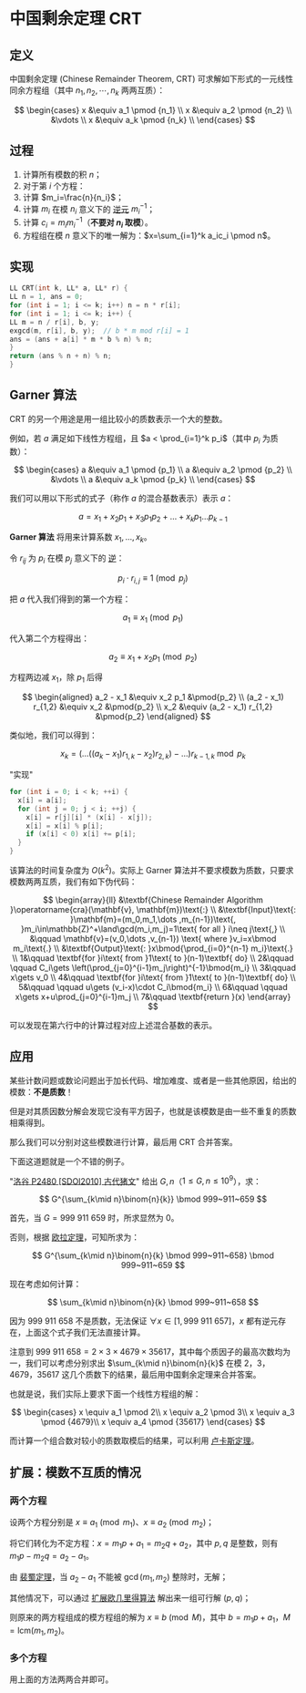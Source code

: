 # 中国剩余定理 CRT
## 定义

中国剩余定理 (Chinese Remainder Theorem, CRT) 可求解如下形式的一元线性同余方程组（其中 $n_1, n_2, \cdots, n_k$ 两两互质）：

$$
\begin{cases}
x &\equiv a_1 \pmod {n_1} \\
x &\equiv a_2 \pmod {n_2} \\
&\vdots \\
x &\equiv a_k \pmod {n_k} \\
\end{cases}
$$


## 过程

1.  计算所有模数的积 $n$；
2.  对于第 $i$ 个方程：
1.  计算 $m_i=\frac{n}{n_i}$；
2.  计算 $m_i$ 在模 $n_i$ 意义下的 [逆元](逆元.md)  $m_i^{-1}$；
3.  计算 $c_i=m_im_i^{-1}$（**不要对 $n_i$ 取模**）。
3.  方程组在模 $n$ 意义下的唯一解为：$x=\sum_{i=1}^k a_ic_i \pmod n$。

## 实现

```cpp
LL CRT(int k, LL* a, LL* r) {
LL n = 1, ans = 0;
for (int i = 1; i <= k; i++) n = n * r[i];
for (int i = 1; i <= k; i++) {
LL m = n / r[i], b, y;
exgcd(m, r[i], b, y);  // b * m mod r[i] = 1
ans = (ans + a[i] * m * b % n) % n;
}
return (ans % n + n) % n;
}
```

## Garner 算法

CRT 的另一个用途是用一组比较小的质数表示一个大的整数。

例如，若 $a$ 满足如下线性方程组，且 $a < \prod_{i=1}^k p_i$（其中 $p_i$ 为质数）：

$$
\begin{cases}
a &\equiv a_1 \pmod {p_1} \\
a &\equiv a_2 \pmod {p_2} \\
&\vdots \\
a &\equiv a_k \pmod {p_k} \\
\end{cases}
$$

我们可以用以下形式的式子（称作 $a$ 的混合基数表示）表示 $a$：

$$
a = x_1 + x_2 p_1 + x_3 p_1 p_2 + \ldots + x_k p_1 \ldots p_{k-1}
$$

**Garner 算法** 将用来计算系数 $x_1, \ldots, x_k$。

令 $r_{ij}$ 为 $p_i$ 在模 $p_j$ 意义下的 [逆](逆元.md)：

$$
p_i \cdot r_{i,j} \equiv 1 \pmod{p_j}
$$

把 $a$ 代入我们得到的第一个方程：

$$
a_1 \equiv x_1 \pmod{p_1}
$$

代入第二个方程得出：

$$
a_2 \equiv x_1 + x_2 p_1 \pmod{p_2}
$$

方程两边减 $x_1$，除 $p_1$ 后得

$$
\begin{aligned}
a_2 - x_1           &\equiv x_2 p_1             &\pmod{p_2} \\
(a_2 - x_1) r_{1,2} &\equiv x_2                 &\pmod{p_2} \\
x_2                 &\equiv (a_2 - x_1) r_{1,2} &\pmod{p_2}
\end{aligned}
$$

类似地，我们可以得到：

$$
x_k=(\dots((a_k-x_1)r_{1,k}-x_2)r_{2,k})-\dots)r_{k-1,k} \bmod p_k
$$

"实现"
```cpp
for (int i = 0; i < k; ++i) {
  x[i] = a[i];
  for (int j = 0; j < i; ++j) {
	x[i] = r[j][i] * (x[i] - x[j]);
	x[i] = x[i] % p[i];
	if (x[i] < 0) x[i] += p[i];
  }
}
```

该算法的时间复杂度为 $O(k^2)$。实际上 Garner 算法并不要求模数为质数，只要求模数两两互质，我们有如下伪代码：

$$
\begin{array}{ll}
&\textbf{Chinese Remainder Algorithm }\operatorname{cra}(\mathbf{v}, \mathbf{m})\text{:} \\
&\textbf{Input}\text{: }\mathbf{m}=(m_0,m_1,\dots ,m_{n-1})\text{, }m_i\in\mathbb{Z}^+\land\gcd(m_i,m_j)=1\text{ for all } i\neq j\text{,} \\
&\qquad \mathbf{v}=(v_0,\dots ,v_{n-1}) \text{ where }v_i=x\bmod m_i\text{.} \\
&\textbf{Output}\text{: }x\bmod{\prod_{i=0}^{n-1} m_i}\text{.} \\
1&\qquad \textbf{for }i\text{ from }1\text{ to }(n-1)\textbf{ do} \\
2&\qquad \qquad C_i\gets \left(\prod_{j=0}^{i-1}m_j\right)^{-1}\bmod{m_i} \\
3&\qquad x\gets v_0 \\
4&\qquad \textbf{for }i\text{ from }1\text{ to }(n-1)\textbf{ do} \\
5&\qquad \qquad u\gets (v_i-x)\cdot C_i\bmod{m_i} \\
6&\qquad \qquad x\gets x+u\prod_{j=0}^{i-1}m_j \\
7&\qquad \textbf{return }(x)
\end{array}
$$

可以发现在第六行中的计算过程对应上述混合基数的表示。

## 应用

某些计数问题或数论问题出于加长代码、增加难度、或者是一些其他原因，给出的模数：**不是质数**！

但是对其质因数分解会发现它没有平方因子，也就是该模数是由一些不重复的质数相乘得到。

那么我们可以分别对这些模数进行计算，最后用 CRT 合并答案。

下面这道题就是一个不错的例子。

"[洛谷 P2480 \[SDOI2010\] 古代猪文](https://www.luogu.com.cn/problem/P2480)"
给出 $G,n$（$1 \leq G,n \leq 10^9$），求：

$$
G^{\sum_{k\mid n}\binom{n}{k}} \bmod 999~911~659
$$

首先，当 $G=999~911~659$ 时，所求显然为 $0$。

否则，根据 [欧拉定理](降幂的基本原理：费马小定理及其推广.md)，可知所求为：

$$
G^{\sum_{k\mid n}\binom{n}{k} \bmod 999~911~658} \bmod 999~911~659
$$

现在考虑如何计算：

$$
\sum_{k\mid n}\binom{n}{k} \bmod 999~911~658
$$

因为 $999~911~658$ 不是质数，无法保证 $\forall x \in [1,999~911~657]$，$x$ 都有逆元存在，上面这个式子我们无法直接计算。

注意到 $999~911~658=2 \times 3 \times 4679 \times 35617$，其中每个质因子的最高次数均为一，我们可以考虑分别求出 $\sum_{k\mid n}\binom{n}{k}$ 在模 $2$，$3$，$4679$，$35617$ 这几个质数下的结果，最后用中国剩余定理来合并答案。

也就是说，我们实际上要求下面一个线性方程组的解：

$$
\begin{cases}
x \equiv a_1 \pmod 2\\
x \equiv a_2 \pmod 3\\
x \equiv a_3 \pmod {4679}\\
x \equiv a_4 \pmod {35617}
\end{cases}
$$

而计算一个组合数对较小的质数取模后的结果，可以利用 [卢卡斯定理](模意义下组合数的速算——Lucas定理.md)。

## 扩展：模数不互质的情况

### 两个方程

设两个方程分别是 $x\equiv a_1 \pmod {m_1}$、$x\equiv a_2 \pmod {m_2}$；

将它们转化为不定方程：$x=m_1p+a_1=m_2q+a_2$，其中 $p, q$ 是整数，则有 $m_1p-m_2q=a_2-a_1$。

由 [裴蜀定理](./bezouts.md)，当 $a_2-a_1$ 不能被 $\gcd(m_1,m_2)$ 整除时，无解；

其他情况下，可以通过 [扩展欧几里得算法](GCD&EXGCD.md) 解出来一组可行解 $(p, q)$；

则原来的两方程组成的模方程组的解为 $x\equiv b\pmod M$，其中 $b=m_1p+a_1$，$M=\text{lcm}(m_1, m_2)$。

### 多个方程

用上面的方法两两合并即可。

